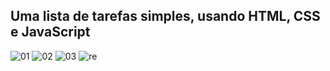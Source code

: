 
## Uma lista de tarefas simples, usando HTML, CSS e JavaScript


![01](https://user-images.githubusercontent.com/67024271/216359328-843bc379-9532-4d85-8e57-7c24a43b8103.png)
![02](https://user-images.githubusercontent.com/67024271/216359343-b41da31e-8397-4963-977d-30ddfb9fc653.png)
![03](https://user-images.githubusercontent.com/67024271/216359357-47df700d-f203-475b-9ed4-41c59dff9e31.png)
![re](https://user-images.githubusercontent.com/67024271/216359372-848c61b9-75d2-4396-8aae-5fe6cedc1063.png)
